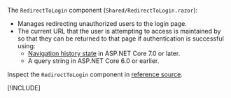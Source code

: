 The `RedirectToLogin` component (`Shared/RedirectToLogin.razor`):

* Manages redirecting unauthorized users to the login page.
* The current URL that the user is attempting to access is maintained by so that they can be returned to that page if authentication is successful using:
  * [Navigation history state](xref:blazor/fundamentals/routing#navigation-history-state) in ASP.NET Core 7.0 or later.
  * A query string in ASP.NET Core 6.0 or earlier.

Inspect the `RedirectToLogin` component in [reference source](https://github.com/dotnet/aspnetcore/blob/release/7.0/src/ProjectTemplates/Web.ProjectTemplates/content/ComponentsWebAssembly-CSharp/Client/Shared/RedirectToLogin.razor).

[!INCLUDE[](~/includes/aspnetcore-repo-ref-source-links.md)]
